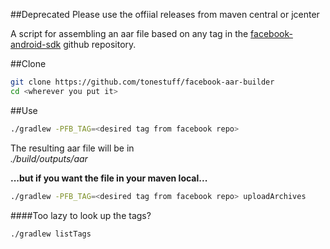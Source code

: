 ##Deprecated
Please use the offiial releases from maven central or jcenter

A script for assembling an aar file based on any tag in the [facebook-android-sdk](https://github.com/facebook/facebook-android-sdk) github repository.


##Clone

```sh
git clone https://github.com/tonestuff/facebook-aar-builder
cd <wherever you put it>
```

##Use

```sh
./gradlew -PFB_TAG=<desired tag from facebook repo>
```
The resulting aar file will be in  
*./build/outputs/aar*  

**...but if you want the file in your maven local...**
```sh
./gradlew -PFB_TAG=<desired tag from facebook repo> uploadArchives
```


####Too lazy to look up the tags?


```sh
./gradlew listTags
```

